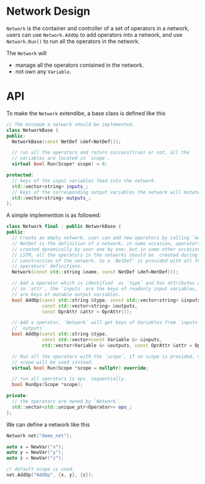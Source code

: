 # Network Design

`Network` is the container and controller of a set of operators in a network, users can use `Network.AddOp` to add operators into a network, 
and use `Network.Run()` to run all the operators in the network.

The `Network` will

- manage all the operators contained in the network.
- not own any `Variable`.

# API

To make the `Network` extendibe, a base class is defined like this

```c++
// The minimum a network should be implemented.
class NetworkBase {
public:
  NetworkBase(const NetDef &def=NetDef());

  // run all the operators and return success(true) or not, all the 
  // variables are located in `scope`.
  virtual bool Run(Scope* scope) = 0;

protected:
  // keys of the input variables feed into the network.
  std::vector<string> inputs_;
  // keys of the corresponding output variables the network will mutate.
  std::vector<string> outputs_;
};
```

A simple implemention is as followed:

```c++
class Network final : public NetworkBase {
public:
  // Create an empty network, user can add new operators by calling `AddOp`.
  // NetDef is the definition of a network, in some occasion, operators are
  // created dynamically by user one by one; but in some other occasion such as
  // LSTM, all the operators in the networks should be  created during the
  // construction of the network. So a `NetDef` is provided with all the
  // operators' definitions.
  Network(const std::string &name, const NetDef &def=NetDef());

  // Add a operator which is identified  as `type` and has attributes described
  // in `attr`, the `inputs` are the keys of readonly input variables, `outputs`
  // are keys of mutable output variables.
  bool AddOp(const std::string &type, const std::vector<string> &inputs,
             const std::vector<string> &outputs,
             const OprAttr &attr = OprAttr());

  // Add a operator, `Network` will get keys of Variables from `inputs` and
  // `outputs`.
  bool AddOp(const std::string &type,
             const std::vector<const Variable &> &inputs,
             std::vector<Variable &> &outputs, const OprAttr &attr = OprAttr());

  // Run all the operators with the `scope`, if no scope is provided, default
  // scope will be used instead.
  virtual bool Run(Scope *scope = nullptr) override;

  // run all operators in ops_ sequentially.
  bool RunOps(Scope *scope);

private:
  // the operators are owned by `Network`.
  std::vector<std::unique_ptr<Operator>> ops_;
};
```

We can define a network like this

```c++
Network net("demo_net");

auto x = NewVar("x");
auto y = NewVar("y");
auto z = NewVar("z");

// default scope is used.
net.AddOp("AddOp", {x, y}, {z});
```
